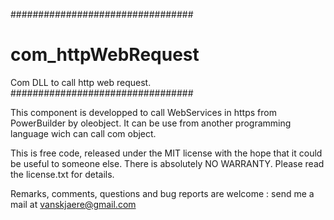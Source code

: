 
#################################
# com_httpWebRequest
Com DLL to call http web request.
#################################

This component is developped to call WebServices in https from PowerBuilder by oleobject.
It can be use from another programming language wich can call com object.

This is free code, released under the MIT license with the hope that
it could be useful to someone else. There is absolutely NO WARRANTY.
Please read the license.txt for details.

Remarks, comments, questions and bug reports are welcome : 
send me a mail at vanskjaere@gmail.com
